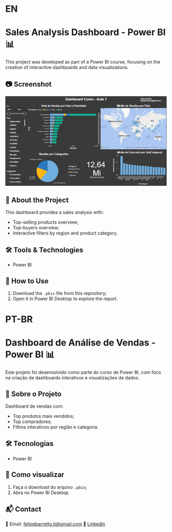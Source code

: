 # EN #
# Sales Analysis Dashboard - Power BI 📊

This project was developed as part of a Power BI course, focusing on the creation of interactive dashboards and data visualizations.

## 📷 Screenshot 
![Dashboard Preview](imagem_2025-03-26_204633398.png)

## 📝 About the Project
This dashboard provides a sales analysis with:
- Top-selling products overview;
- Top-buyers overview;
- Interactive filters by region and product category.

## 🛠️ Tools & Technologies
- Power BI  

## 📂 How to Use
1. Download the `.pbix` file from this repository;
2. Open it in Power BI Desktop to explore the report.


# PT-BR #
# Dashboard de Análise de Vendas - Power BI 📊

Este projeto foi desenvolvido como parte do curso de Power BI, com foco na criação de dashboards interativos e visualizações de dados.

## 📝 Sobre o Projeto
Dashboard de vendas com:
- Top produtos mais vendidos;
- Top compradores;
- Filtros interativos por região e categoria.

## 🛠️ Tecnologias
- Power BI

## 📂 Como visualizar
1. Faça o download do arquivo `.pbix`;
2. Abra no Power BI Desktop.
   

## 📬 Contact

📧 Email: felipebarretto.ti@gmail.com 🔗 [LinkedIn](https://www.linkedin.com/in/felipe-barretto-990054304/)
